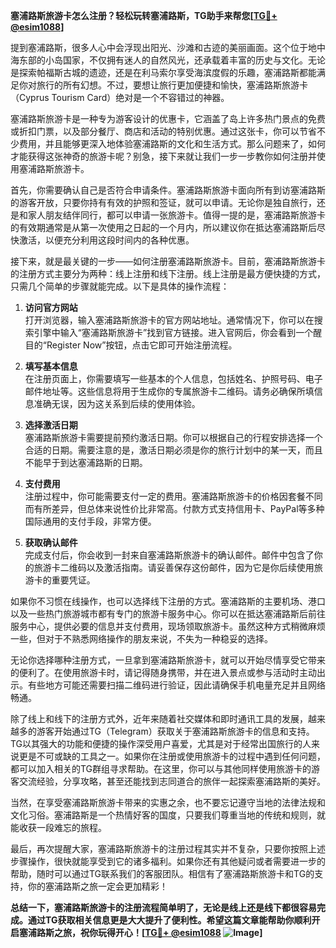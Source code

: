**塞浦路斯旅游卡怎么注册？轻松玩转塞浦路斯，TG助手来帮您[[TG💪+ @esim1088](https://t.me/s/esim1088)]**

提到塞浦路斯，很多人心中会浮现出阳光、沙滩和古迹的美丽画面。这个位于地中海东部的小岛国家，不仅拥有迷人的自然风光，还承载着丰富的历史与文化。无论是探索帕福斯古城的遗迹，还是在利马索尔享受海滨度假的乐趣，塞浦路斯都能满足你对旅行的所有幻想。不过，要想让旅行更加便捷和愉快，塞浦路斯旅游卡（Cyprus Tourism Card）绝对是一个不容错过的神器。

塞浦路斯旅游卡是一种专为游客设计的优惠卡，它涵盖了岛上许多热门景点的免费或折扣门票，以及部分餐厅、商店和活动的特别优惠。通过这张卡，你可以节省不少费用，并且能够更深入地体验塞浦路斯的文化和生活方式。那么问题来了，如何才能获得这张神奇的旅游卡呢？别急，接下来就让我们一步一步教你如何注册并使用塞浦路斯旅游卡。

首先，你需要确认自己是否符合申请条件。塞浦路斯旅游卡面向所有到访塞浦路斯的游客开放，只要你持有有效的护照和签证，就可以申请。无论你是独自旅行，还是和家人朋友结伴同行，都可以申请一张旅游卡。值得一提的是，塞浦路斯旅游卡的有效期通常是从第一次使用之日起的一个月内，所以建议你在抵达塞浦路斯后尽快激活，以便充分利用这段时间内的各种优惠。

接下来，就是最关键的一步——如何注册塞浦路斯旅游卡。目前，塞浦路斯旅游卡的注册方式主要分为两种：线上注册和线下注册。线上注册是最方便快捷的方式，只需几个简单的步骤就能完成。以下是具体的操作流程：

1. **访问官方网站**  
   打开浏览器，输入塞浦路斯旅游卡的官方网站地址。通常情况下，你可以在搜索引擎中输入“塞浦路斯旅游卡”找到官方链接。进入官网后，你会看到一个醒目的“Register Now”按钮，点击它即可开始注册流程。

2. **填写基本信息**  
   在注册页面上，你需要填写一些基本的个人信息，包括姓名、护照号码、电子邮件地址等。这些信息将用于生成你的专属旅游卡二维码。请务必确保所填信息准确无误，因为这关系到后续的使用体验。

3. **选择激活日期**  
   塞浦路斯旅游卡需要提前预约激活日期。你可以根据自己的行程安排选择一个合适的日期。需要注意的是，激活日期必须是你的旅行计划中的某一天，而且不能早于到达塞浦路斯的日期。

4. **支付费用**  
   注册过程中，你可能需要支付一定的费用。塞浦路斯旅游卡的价格因套餐不同而有所差异，但总体来说性价比非常高。付款方式支持信用卡、PayPal等多种国际通用的支付手段，非常方便。

5. **获取确认邮件**  
   完成支付后，你会收到一封来自塞浦路斯旅游卡的确认邮件。邮件中包含了你的旅游卡二维码以及激活指南。请妥善保存这份邮件，因为它是你后续使用旅游卡的重要凭证。

如果你不习惯在线操作，也可以选择线下注册的方式。塞浦路斯的主要机场、港口以及一些热门旅游城市都有专门的旅游卡服务中心。你可以在抵达塞浦路斯后前往服务中心，提供必要的信息并支付费用，现场领取旅游卡。虽然这种方式稍微麻烦一些，但对于不熟悉网络操作的朋友来说，不失为一种稳妥的选择。

无论你选择哪种注册方式，一旦拿到塞浦路斯旅游卡，就可以开始尽情享受它带来的便利了。在使用旅游卡时，请记得随身携带，并在进入景点或参与活动时主动出示。有些地方可能还需要扫描二维码进行验证，因此请确保手机电量充足并且网络畅通。

除了线上和线下的注册方式外，近年来随着社交媒体和即时通讯工具的发展，越来越多的游客开始通过TG（Telegram）获取关于塞浦路斯旅游卡的信息和支持。TG以其强大的功能和便捷的操作深受用户喜爱，尤其是对于经常出国旅行的人来说更是不可或缺的工具之一。如果你在注册或使用旅游卡的过程中遇到任何问题，都可以加入相关的TG群组寻求帮助。在这里，你可以与其他同样使用旅游卡的游客交流经验，分享攻略，甚至还能找到志同道合的旅伴一起探索塞浦路斯的美好。

当然，在享受塞浦路斯旅游卡带来的实惠之余，也不要忘记遵守当地的法律法规和文化习俗。塞浦路斯是一个热情好客的国度，只要我们尊重当地的传统和规则，就能收获一段难忘的旅程。

最后，再次提醒大家，塞浦路斯旅游卡的注册过程其实并不复杂，只要你按照上述步骤操作，很快就能享受到它的诸多福利。如果你还有其他疑问或者需要进一步的帮助，随时可以通过TG联系我们的客服团队。相信有了塞浦路斯旅游卡和TG的支持，你的塞浦路斯之旅一定会更加精彩！

**总结一下，塞浦路斯旅游卡的注册流程简单明了，无论是线上还是线下都很容易完成。通过TG获取相关信息更是大大提升了便利性。希望这篇文章能帮助你顺利开启塞浦路斯之旅，祝你玩得开心！[[TG💪+ @esim1088](https://t.me/s/esim1088) ![Image](https://i.postimg.cc/4NQfJmqS/Snipaste-2025-05-13-00-14-12.png)]**